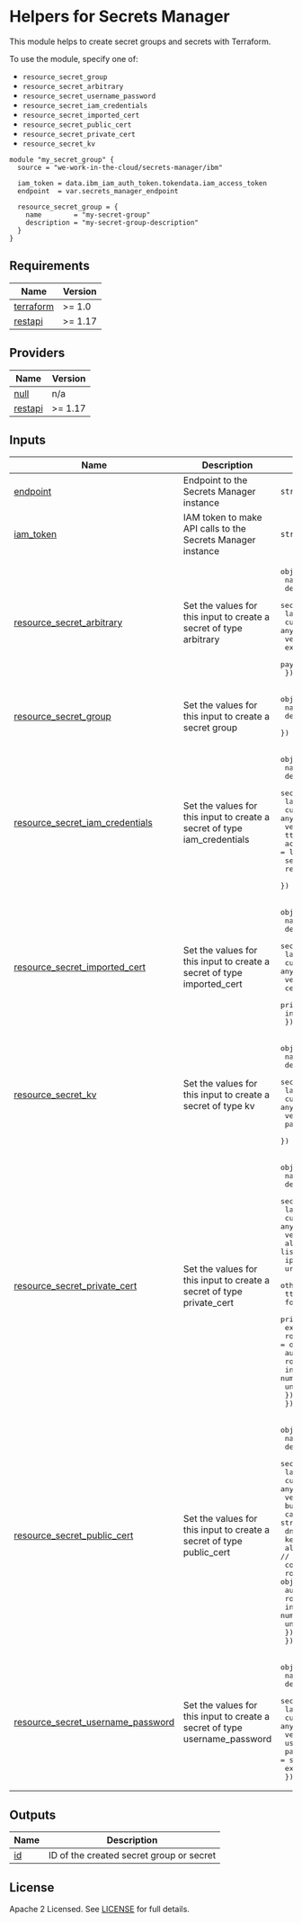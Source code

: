 # Helpers for Secrets Manager 

This module helps to create secret groups and secrets with Terraform.

To use the module, specify one of:
* `resource_secret_group`
* `resource_secret_arbitrary`
* `resource_secret_username_password`
* `resource_secret_iam_credentials`
* `resource_secret_imported_cert`
* `resource_secret_public_cert`
* `resource_secret_private_cert`
* `resource_secret_kv`

```hcl
module "my_secret_group" {
  source = "we-work-in-the-cloud/secrets-manager/ibm"

  iam_token = data.ibm_iam_auth_token.tokendata.iam_access_token
  endpoint  = var.secrets_manager_endpoint

  resource_secret_group = {
    name        = "my-secret-group"
    description = "my-secret-group-description"
  }
}
```

## Requirements

| Name | Version |
|------|---------|
| <a name="requirement_terraform"></a> [terraform](#requirement\_terraform) | >= 1.0 |
| <a name="requirement_restapi"></a> [restapi](#requirement\_restapi) | >= 1.17 |

## Providers

| Name | Version |
|------|---------|
| <a name="provider_null"></a> [null](#provider\_null) | n/a |
| <a name="requirement_restapi"></a> [restapi](#requirement\_restapi) | >= 1.17 |

## Inputs

| Name | Description | Type | Default | Required |
|------|-------------|------|---------|:--------:|
| <a name="input_endpoint"></a> [endpoint](#input\_endpoint) | Endpoint to the Secrets Manager instance | `string` | n/a | yes |
| <a name="input_iam_token"></a> [iam\_token](#input\_iam\_token) | IAM token to make API calls to the Secrets Manager instance | `string` | n/a | yes |
| <a name="input_resource_secret_arbitrary"></a> [resource\_secret\_arbitrary](#input\_resource\_secret\_arbitrary) | Set the values for this input to create a secret of type arbitrary | <pre>object({<br>    name                    = string<br>    description             = string<br>    secret_group_id         = string<br>    labels                  = list(string)<br>    custom_metadata         = any<br>    version_custom_metadata = any<br>    expiration_date         = string<br>    payload                 = string<br>  })</pre> | `null` | no |
| <a name="input_resource_secret_group"></a> [resource\_secret\_group](#input\_resource\_secret\_group) | Set the values for this input to create a secret group | <pre>object({<br>    name        = string<br>    description = string<br>  })</pre> | `null` | no |
| <a name="input_resource_secret_iam_credentials"></a> [resource\_secret\_iam\_credentials](#input\_resource\_secret\_iam\_credentials) | Set the values for this input to create a secret of type iam\_credentials | <pre>object({<br>    name                    = string<br>    description             = string<br>    secret_group_id         = string<br>    labels                  = list(string)<br>    custom_metadata         = any<br>    version_custom_metadata = any<br>    ttl                     = string<br>    access_groups           = list(string)<br>    service_id              = string<br>    reuse_api_key           = bool<br>  })</pre> | `null` | no |
| <a name="input_resource_secret_imported_cert"></a> [resource\_secret\_imported\_cert](#input\_resource\_secret\_imported\_cert) | Set the values for this input to create a secret of type imported\_cert | <pre>object({<br>    name                    = string<br>    description             = string<br>    secret_group_id         = string<br>    labels                  = list(string)<br>    custom_metadata         = any<br>    version_custom_metadata = any<br>    certificate             = string<br>    private_key             = string<br>    intermediate            = string<br>  })</pre> | `null` | no |
| <a name="input_resource_secret_kv"></a> [resource\_secret\_kv](#input\_resource\_secret\_kv) | Set the values for this input to create a secret of type kv | <pre>object({<br>    name                    = string<br>    description             = string<br>    secret_group_id         = string<br>    labels                  = list(string)<br>    custom_metadata         = any<br>    version_custom_metadata = any<br>    payload                 = any<br>  })</pre> | `null` | no |
| <a name="input_resource_secret_private_cert"></a> [resource\_secret\_private\_cert](#input\_resource\_secret\_private\_cert) | Set the values for this input to create a secret of type private\_cert | <pre>object({<br>    name                    = string<br>    description             = string<br>    secret_group_id         = string<br>    labels                  = list(string)<br>    custom_metadata         = any<br>    version_custom_metadata = any<br>    alt_names               = any // list(string) or string<br>    ip_sans                 = string<br>    uri_sans                = string<br>    other_sans              = list(string)<br>    ttl                     = string<br>    format                  = string<br>    private_key_format      = string<br>    exclude_cn_from_sans    = bool<br>    rotation = object({<br>      auto_rotate = bool<br>      rotate_keys = bool<br>      interval    = number<br>      unit        = string<br>    })<br>  })</pre> | `null` | no |
| <a name="input_resource_secret_public_cert"></a> [resource\_secret\_public\_cert](#input\_resource\_secret\_public\_cert) | Set the values for this input to create a secret of type public\_cert | <pre>object({<br>    name                    = string<br>    description             = string<br>    secret_group_id         = string<br>    labels                  = list(string)<br>    custom_metadata         = any<br>    version_custom_metadata = any<br>    bundle_certs            = bool<br>    ca                      = string<br>    dns                     = string<br>    key_algorithm           = string<br>    alt_names               = any // list(string) or string<br>    common_name             = string<br>    rotation = object({<br>      auto_rotate = bool<br>      rotate_keys = bool<br>      interval    = number<br>      unit        = string<br>    })<br>  })</pre> | `null` | no |
| <a name="input_resource_secret_username_password"></a> [resource\_secret\_username\_password](#input\_resource\_secret\_username\_password) | Set the values for this input to create a secret of type username\_password | <pre>object({<br>    name                    = string<br>    description             = string<br>    secret_group_id         = string<br>    labels                  = list(string)<br>    custom_metadata         = any<br>    version_custom_metadata = any<br>    username                = string<br>    password                = string<br>    expiration_date         = string<br>  })</pre> | `null` | no |

## Outputs

| Name | Description |
|------|-------------|
| <a name="output_id"></a> [id](#output\_id) | ID of the created secret group or secret |

## License

Apache 2 Licensed. See [LICENSE](LICENSE) for full details.
